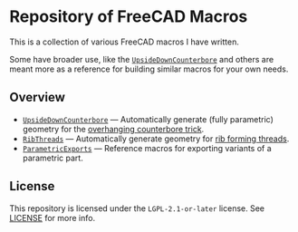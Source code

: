 Repository of FreeCAD Macros
============================
This is a collection of various FreeCAD macros I have written.

Some have broader use, like the
[`UpsideDownCounterbore`](./UpsideDownCounterbore/) and others are meant more
as a reference for building similar macros for your own needs.

## Overview
- [`UpsideDownCounterbore`](./UpsideDownCounterbore/) — Automatically generate
  (fully parametric) geometry for the [overhanging counterbore trick][Df3DP-R3.5].
- [`RibThreads`](./RibThreads/) — Automatically generate geometry for [rib
  forming threads][Df3DP-R5.4].
- [`ParametricExports`](./ParametricExports/) — Reference macros for exporting
  variants of a parametric part.

[Df3DP-R3.5]: https://blog.rahix.de/design-for-3d-printing/#the-overhanging-counterbore-trick
[Df3DP-R5.4]: https://blog.rahix.de/design-for-3d-printing/#rib-thread-forming

## License
This repository is licensed under the `LGPL-2.1-or-later` license.  See
[LICENSE](./LICENSE) for more info.
